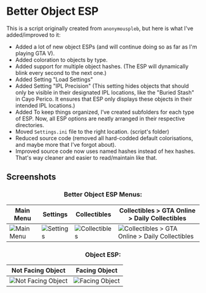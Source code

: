 # Better Object ESP

This is a script originally created from `anonymouspleb`, but here is what I've added/improved to it:
- Added a lot of new object ESPs (and will continue doing so as far as I'm playing GTA V).
- Added coloration to objects by type.
- Added support for multiple object hashes. (The ESP will dynamically blink every second to the next one.)
- Added Setting "Load Settings"
- Added Setting "IPL Precision" (This setting hides objects that should only be visible in their designated IPL locations, like the "Buried Stash" in Cayo Perico. It ensures that ESP only displays these objects in their intended IPL locations.)
- Added To keep things organized, I’ve created subfolders for each type of ESP. Now, all ESP options are neatly arranged in their respective directories.
- Moved `Settings.ini` file to the right location. (script's folder)
- Reduced source code (removed all hard-codded default colorisations, and maybe more that I've forgot about).
- Improved source code now uses named hashes instead of hex hashes. That's way cleaner and easier to read/maintain like that.

## Screenshots

### <div align="center">Better Object ESP Menus:</div>

| Main Menu | Settings | Collectibles  | Collectibles > GTA Online > Daily Collectibles |
| --------- | -------- | ------------- | -----------------------------------------------|
| ![Main Menu](https://github.com/user-attachments/assets/12b394a7-f0e4-409d-86f9-86b5a3583da1) | ![Settings](https://github.com/user-attachments/assets/7d8cc365-b722-4000-aa48-187d9bbc079b) | ![Collectibles](https://github.com/user-attachments/assets/876d3154-7235-4313-aa76-c2813582f02b) | ![Collectibles > GTA Online > Daily Collectibles](https://github.com/user-attachments/assets/1fb19d5f-f6b5-43a4-a540-6c545349f473) |


### <div align="center">Object ESP:</div>

<div align="center">

| Not Facing Object | Facing Object |
| ----------------- | ------------- |
| ![Not Facing Object](https://github.com/user-attachments/assets/ae9ad8b6-a6e9-45d2-b823-d8005a338df5) | ![Facing Object](https://github.com/user-attachments/assets/cef59441-7af8-41e7-b393-65cf0f5d173b) |

</div>
